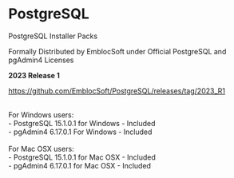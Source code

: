 # PostgreSQL
PostgreSQL Installer Packs 

Formally Distributed by EmblocSoft under Official PostgreSQL and pgAdmin4 Licenses


<b>2023 Release 1</b>

https://github.com/EmblocSoft/PostgreSQL/releases/tag/2023_R1

</br>
For Windows users: </br>
-  PostgreSQL 15.1.0.1 for Windows  - Included </br>
-  pgAdmin4   6.17.0.1 For Windows  - Included </br>
</br>
For Mac OSX users: </br>
- PostgreSQL 15.1.0.1 for Mac OSX  - Included </br>
- pgAdmin4   6.17.0.1 for Mac OSX  - Included </br>

